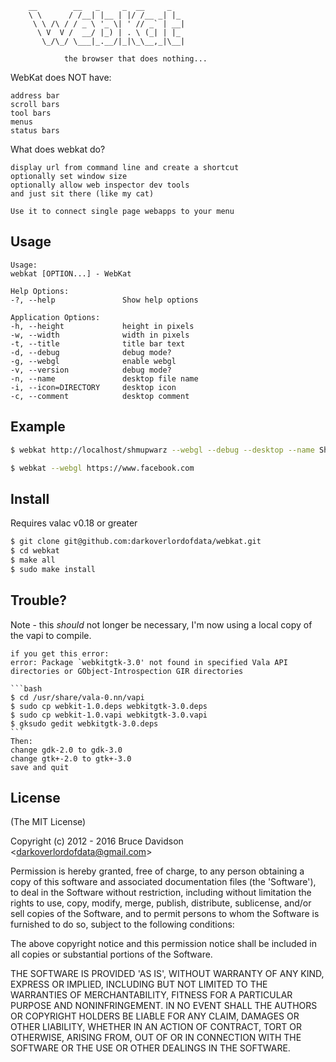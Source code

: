         __        __   _     _  __     _   
        \ \      / /__| |__ | |/ /__ _| |_ 
         \ \ /\ / / _ \ '_ \| ' // _` | __|
          \ V  V /  __/ |_) | . \ (_| | |_ 
           \_/\_/ \___|_.__/|_|\_\__,_|\__|
                                            
                the browser that does nothing...

WebKat does NOT have:

    address bar
    scroll bars
    tool bars
    menus
    status bars

What does webkat do?

    display url from command line and create a shortcut
    optionally set window size
    optionally allow web inspector dev tools
    and just sit there (like my cat)

    Use it to connect single page webapps to your menu

## Usage

    Usage:
    webkat [OPTION...] - WebKat

    Help Options:
    -?, --help               Show help options

    Application Options:
    -h, --height             height in pixels
    -w, --width              width in pixels
    -t, --title              title bar text
    -d, --debug              debug mode?
    -g, --webgl              enable webgl
    -v, --version            debug mode?
    -n, --name               desktop file name
    -i, --icon=DIRECTORY     desktop icon
    -c, --comment            desktop comment

## Example
```bash
$ webkat http://localhost/shmupwarz --webgl --debug --desktop --name ShmupWarz --icon /home/bruce/Pictures/d16a.icon.png --comment "Give Me Those Shmup Wars"

$ webkat --webgl https://www.facebook.com 

```

## Install

Requires valac v0.18 or greater

```bash
$ git clone git@github.com:darkoverlordofdata/webkat.git
$ cd webkat
$ make all
$ sudo make install
```


## Trouble?
Note - this *should* not longer be necessary, I'm now using a local copy of the vapi to compile.

	if you get this error:
	error: Package `webkitgtk-3.0' not found in specified Vala API directories or GObject-Introspection GIR directories

	```bash
	$ cd /usr/share/vala-0.nn/vapi
	$ sudo cp webkit-1.0.deps webkitgtk-3.0.deps
	$ sudo cp webkit-1.0.vapi webkitgtk-3.0.vapi
	$ gksudo gedit webkitgtk-3.0.deps
	```
	Then:
	change gdk-2.0 to gdk-3.0
	change gtk+-2.0 to gtk+-3.0
	save and quit



## License

(The MIT License)

Copyright (c) 2012 - 2016 Bruce Davidson &lt;darkoverlordofdata@gmail.com&gt;

Permission is hereby granted, free of charge, to any person obtaining
a copy of this software and associated documentation files (the
'Software'), to deal in the Software without restriction, including
without limitation the rights to use, copy, modify, merge, publish,
distribute, sublicense, and/or sell copies of the Software, and to
permit persons to whom the Software is furnished to do so, subject to
the following conditions:

The above copyright notice and this permission notice shall be
included in all copies or substantial portions of the Software.

THE SOFTWARE IS PROVIDED 'AS IS', WITHOUT WARRANTY OF ANY KIND,
EXPRESS OR IMPLIED, INCLUDING BUT NOT LIMITED TO THE WARRANTIES OF
MERCHANTABILITY, FITNESS FOR A PARTICULAR PURPOSE AND NONINFRINGEMENT.
IN NO EVENT SHALL THE AUTHORS OR COPYRIGHT HOLDERS BE LIABLE FOR ANY
CLAIM, DAMAGES OR OTHER LIABILITY, WHETHER IN AN ACTION OF CONTRACT,
TORT OR OTHERWISE, ARISING FROM, OUT OF OR IN CONNECTION WITH THE
SOFTWARE OR THE USE OR OTHER DEALINGS IN THE SOFTWARE.
